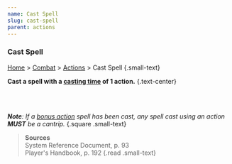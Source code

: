 ```yaml
---
name: Cast Spell
slug: cast-spell
parent: actions
---
```

### Cast Spell
[Home](dm-operations-center) > [Combat](combat) > [Actions](actions) > Cast Spell {.small-text}

**Cast a spell with a [casting time](casting-time) of 1 action.** {.text-center}

<br/>
<br/>

***Note**: If a [bonus action](bonus-action) spell has been cast, any spell cast using an action **MUST** be a cantrip.*
{.square .small-text}

> **Sources** <br/>
> System Reference Document, p. 93<br/>
> Player's Handbook, p. 192
{.read .small-text}
